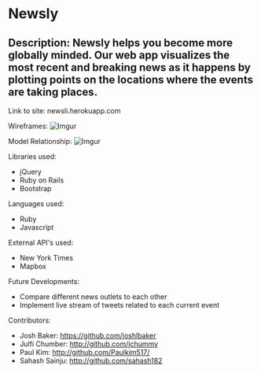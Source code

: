 Newsly
==============

Description: Newsly helps you become more globally minded. Our web app visualizes the most recent and breaking news as it happens by plotting points on the locations where the events are taking places. 
--------------

Link to site: newsli.herokuapp.com

Wireframes: ![Imgur](http://i.imgur.com/jUxGLO2.jpg?1)

Model Relationship: ![Imgur](http://i.imgur.com/jh2g0JT.jpg?1)

Libraries used:
* jQuery
* Ruby on Rails
* Bootstrap

Languages used:
* Ruby
* Javascript

External API's used:
* New York Times
* Mapbox


Future Developments:
* Compare different news outlets to each other
* Implement live stream of tweets related to each current event

Contributors:
* Josh Baker: https://github.com/joshlbaker
* Julfi Chumber: http://github.com/jchummy
* Paul Kim: http://github.com/Paulkim517/
* Sahash Sainju: http://github.com/sahash182





